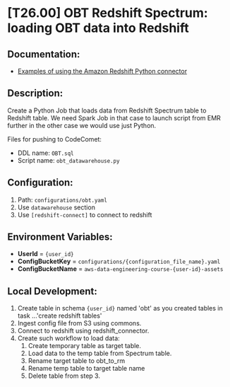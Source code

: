 # [T26.00] OBT Redshift Spectrum: loading OBT data into Redshift

## Documentation:

- [Examples of using the Amazon Redshift Python connector](https://docs.aws.amazon.com/redshift/latest/mgmt/python-connect-examples.html)

## Description:

Create a Python Job that loads data from Redshift Spectrum table to Redshift table. We need Spark Job in that case to launch script from EMR further in the other case we would use just Python.

Files for pushing to CodeComet:

- DDL name: `OBT.sql`
- Script name: `obt_datawarehouse.py`

## Configuration:

1. Path: `configurations/obt.yaml`
2. Use `datawarehouse` section
3. Use `[redshift-connect]` to connect to redshift

## Environment Variables:

- **UserId** = `{user_id}`
- **ConfigBucketKey** = `configurations/{configuration_file_name}.yaml`
- **ConfigBucketName** = `aws-data-engineering-course-{user-id}-assets`

## Local Development:

1. Create table in schema `{user_id}` named 'obt' as you created tables in task ...'create redshift tables'
2. Ingest config file from S3 using commons.
3. Connect to redshift using redshift_connector.
4. Create such workflow to load data:
   1. Create temporary table as target table.
   2. Load data to the temp table from Spectrum table.
   3. Rename target table to obt_to_rm
   4. Rename temp table to target table name
   5. Delete table from step 3.